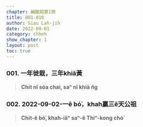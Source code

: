 ```yaml
---
chapter: 鹹酸甜第1冊
title: 001-010
author: Siau Lah-jih
date: 2022-09-01
category: chheh
show_chapter: 1
layout: post
toc: true
---
```


### 001. 一年徙栽，三年khiā黃
> **Chi̍t nî sóa chai, saⁿ nî khiā n̂g**

### 002. 2022-09-02-一ê bó͘，khah贏三ê天公祖
> **Chi̍t-ê bó͘, khah-iâⁿ saⁿ-ê Thiⁿ-kong chó͘**
